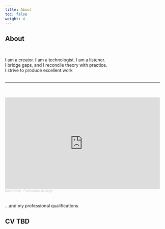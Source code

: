```yaml
---
title: About
toc: false
weight: 4
---
```

## About

<br>
<div class="home-center">

I am a creator. I am a technologist. I am a listener.    
I bridge gaps, and I reconcile theory with practice.  
I strive to produce excellent work
<br>
<br>

<hr>
<br>
<br> 
<iframe width="100%" height="300" scrolling="no" frameborder="no" allow="autoplay" src="https://w.soundcloud.com/player/?url=https%3A//api.soundcloud.com/playlists/2015822328&color=%23ff5500&auto_play=false&hide_related=false&show_comments=true&show_user=true&show_reposts=false&show_teaser=true&visual=true"></iframe><div style="font-size: 10px; color: #cccccc;line-break: anywhere;word-break: normal;overflow: hidden;white-space: nowrap;text-overflow: ellipsis; font-family: Interstate,Lucida Grande,Lucida Sans Unicode,Lucida Sans,Garuda,Verdana,Tahoma,sans-serif;font-weight: 100;"><a href="https://soundcloud.com/noahdeep" title="Noah Deep" target="_blank" style="color: #cccccc; text-decoration: none;">Noah Deep</a> · <a href="https://soundcloud.com/noahdeep/sets/professional-musings" title="Professional Musings" target="_blank" style="color: #cccccc; text-decoration: none;">Professional Musings</a></div>

<br>
<br>
...and my professional qualifications.

## CV TBD
</div>
